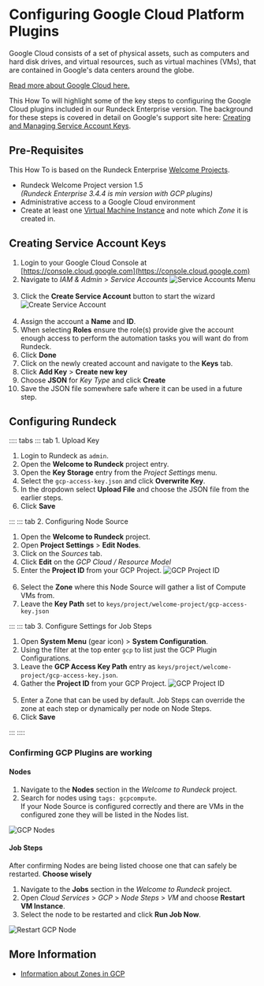 # Configuring Google Cloud Platform Plugins

Google Cloud consists of a set of physical assets, such as computers and hard disk drives, and virtual resources, such as virtual machines (VMs), that are contained in Google's data centers around the globe.

[Read more about Google Cloud here.](https://cloud.google.com/docs/overview)

This How To will highlight some of the key steps to configuring the Google Cloud plugins included in our Rundeck Enterprise version.  The background for these steps is covered in detail on Google's support site here: [Creating and Managing Service Account Keys](https://cloud.google.com/iam/docs/creating-managing-service-account-keys).

## Pre-Requisites

This How To is based on the Rundeck Enterprise [Welcome Projects](/learning/howto/welcome-project-starter.md).

- Rundeck Welcome Project version 1.5<br>
    _(Rundeck Enterprise 3.4.4 is min version with GCP plugins)_
- Administrative access to a Google Cloud environment
- Create at least one [Virtual Machine Instance](https://cloud.google.com/compute/docs/instances) and note which _Zone_ it is created in.


## Creating Service Account Keys

1. Login to your Google Cloud Console at [https://console.cloud.google.com](https://console.cloud.google.com)
1. Navigate to _IAM & Admin_ > _Service Accounts_
    ![Service Accounts Menu](@assets/img/howto-gcp-svcacctmenu.png)<br><br>
1. Click the **Create Service Account** button to start the wizard
    ![Create Service Account](@assets/img/howto-gcp-createsvcacct.png)<br><br>
1. Assign the account a **Name** and **ID**.
1. When selecting **Roles** ensure the role(s) provide give the account enough access to perform the automation tasks you will want do from Rundeck.
1. Click **Done**
1. Click on the newly created account and navigate to the **Keys** tab.
1. Click **Add Key** > **Create new key**
1. Choose **JSON** for _Key Type_ and click **Create**
1. Save the JSON file somewhere safe where it can be used in a future step.

## Configuring Rundeck

:::: tabs
::: tab 1. Upload Key

1. Login to Rundeck as `admin`.
1. Open the **Welcome to Rundeck** project entry.
1. Open the **Key Storage** entry from the _Project Settings_ menu.
1. Select the `gcp-access-key.json` and click **Overwrite Key**.
1. In the dropdown select **Upload File** and choose the JSON file from the earlier steps.
1. Click **Save**

:::
::: tab 2. Configuring Node Source

1. Open the **Welcome to Rundeck** project.
1. Open **Project Settings** > **Edit Nodes**.
1. Click on the _Sources_ tab.
1. Click **Edit** on the _GCP Cloud / Resource Model_
1. Enter the **Project ID** from your GCP Project.
    ![GCP Project ID](@assets/img/howto-gcp-projectid.png)<br><br>
1. Select the **Zone** where this Node Source will gather a list of Compute VMs from.
1. Leave the **Key Path** set to `keys/project/welcome-project/gcp-access-key.json`

:::
::: tab 3. Configure Settings for Job Steps

1. Open **System Menu** (gear icon) > **System Configuration**.
1. Using the filter at the top enter `gcp` to list just the GCP Plugin Configurations.
1. Leave the **GCP Access Key Path** entry as `keys/project/welcome-project/gcp-access-key.json`.
1. Gather the **Project ID** from your GCP Project.
    ![GCP Project ID](@assets/img/howto-gcp-projectid.png)<br><br>
1. Enter a Zone that can be used by default.  Job Steps can override the zone at each step or dynamically per node on Node Steps.
1. Click **Save**

:::
::::

### Confirming GCP Plugins are working

#### Nodes

1. Navigate to the **Nodes** section in the _Welcome to Rundeck_ project.
1. Search for nodes using `tags: gcpcompute`.<br>If your Node Source is configured correctly and there are VMs in the configured zone they will be listed in the Nodes list.

![GCP Nodes](@assets/img/howto-gcp-gcpnodes.png)

#### Job Steps

After confirming Nodes are being listed choose one that can safely be restarted.  **Choose wisely**

1. Navigate to the **Jobs** section in the _Welcome to Rundeck_ project.
1. Open _Cloud Services_ > _GCP_ > _Node Steps_ > _VM_ and choose **Restart VM Instance**.
1. Select the node to be restarted and click **Run Job Now**.

![Restart GCP Node](@assets/img/howto-gcp-restartnode.png)

## More Information

- [Information about Zones in GCP](https://cloud.google.com/compute/docs/regions-zones)
